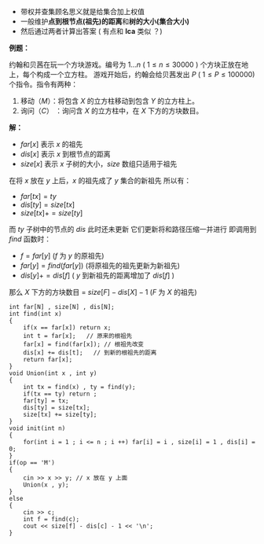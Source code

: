 + 带权并查集顾名思义就是给集合加上权值
+ 一般维护**点到根节点(祖先)的距离**和**树的大小(集合大小)**
+ 然后通过两者计算出答案 ( 有点和 **lca** 类似 ？)

**例题：**

约翰和贝茜在玩一个方块游戏。编号为 $1\ldots n$ ( $1 \leq n \leq 30000$ ) 个方块正放在地上，每个构成一个立方柱。
游戏开始后，约翰会给贝茜发出 $P$ ( $1 \leq P \leq 100000$)个指令。指令有两种：

1. 移动（$M$）：将包含 $X$ 的立方柱移动到包含 $Y$ 的立方柱上。
2. 询问（$C$） ：询问含 $X$ 的立方柱中，在 $X$ 下方的方块数目。

**解：** 

+ $far[x]$ 表示 $x$ 的祖先
+ $dis[x]$ 表示 $x$ 到根节点的距离
+ $size[x]$ 表示 $x$ 子树的大小，$size$ 数组只适用于祖先

在将 $x$ 放在 $y$ 上后，$x$ 的祖先成了 $y$ 集合的新祖先
所以有：

+  $far[tx] = ty$
+ $dis[ty] = size[tx]$
+ $size[tx] += size[ty]$

而 $ty$ 子树中的节点的 $dis$ 此时还未更新
它们更新将和路径压缩一并进行
即调用到 $find$ 函数时：

+  $f = far[y]$ ($f$ 为 $y$ 的原祖先)
+ $far[y] = find(far[y])$ (将原祖先的祖先更新为新祖先)
+ $dis[y] += dis[f]$ ( $y$ 到新祖先的距离增加了 $dis[f]$ )

那么 $X$ 下方的方块数目 $=$ $size[F] - dis[X] - 1$ ($F$ 为 $X$ 的祖先)

```text
int far[N] , size[N] , dis[N];
int find(int x)
{
	if(x == far[x]) return x;
	int t = far[x];   // 原来的根祖先 
	far[x] = find(far[x]); // 根祖先改变 
	dis[x] += dis[t];   // 到新的根祖先的距离  
	return far[x];
}
void Union(int x , int y)
{
	int tx = find(x) , ty = find(y);
	if(tx == ty) return ;
	far[ty] = tx; 
	dis[ty] = size[tx];
	size[tx] += size[ty];
}
void init(int n)
{
	for(int i = 1 ; i <= n ; i ++) far[i] = i , size[i] = 1 , dis[i] = 0;
}
if(op == 'M')
{
	cin >> x >> y; // x 放在 y 上面
	Union(x , y);
}
else
{
	cin >> c;
	int f = find(c);
	cout << size[f] - dis[c] - 1 << '\n';
}
```

